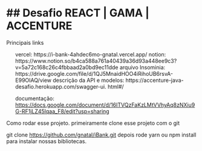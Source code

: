 <h1> ## Desafio REACT | GAMA | ACCENTURE </h1>

Principais links

<ul>
vercel:<a> https://i-bank-4ahdec6mo-gnatal.vercel.app/ </a>
notion: <a> https://www.notion.so/b4ca588a761a40439a36d93a448ee9c3?</a>v=5a72c168c26c4fbbaad2a0bd9ec11dde
arquivo Insominia:<a>  https://drive.google.com/file/d/1QJ5MnaidHOO4iRihoUB6rsvA-E99OIAQ/view </a>
descrição da API e modelos:<a>  https://accenture-java-desafio.herokuapp.com/swagger-ui.</a> html#/

documentação: </a>https://docs.google.com/document/d/16ITVQzFaKzLMtVVhyAq8zNXiu9G-RF1jLZ45lqaa_F8/edit?usp=sharing</a>

</ul>    


Como rodar esse projeto.
primeiramente clone esse projeto com o git

git clone https://github.com/gnatal/iBank.git
depois rode 
yarn 
ou 
npm install 
para instalar nossas bibliotecas.
